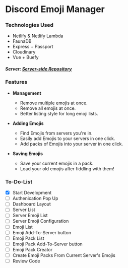 # Discord Emoji Manager

### Technologies Used

* Netlify & Netlify Lambda
* FaunaDB
* Express + Passport
* Cloudinary
* Vue + Buefy



##### Server: [Server-side Repository](https://github.com/yeno-team/discord-emoji-manager-server)

### Features

* **Management**
  * Remove multiple emojis at once.
  * Remove all emojis at once.
  * Better listing style for long emoji lists.
  
* **Adding Emojis**
  * Find Emojis from servers you're in.
  * Easily add Emojis to your servers in one click.
  * Add packs of Emojis into your server in one click.

* **Saving Emojis**
  * Save your current emojis in a pack.
  * Load your old emojis after fiddling with them!


### To-Do-List

- [x] Start Development
- [ ] Authenication Pop Up
- [ ] Dashboard Layout
- [ ] Server List
- [ ] Server Emoji List
- [ ] Server Emoji Configuration
- [ ] Emoji List
- [ ] Emoji Add-To-Server button
- [ ] Emoji Pack List
- [ ] Emoji Pack Add-To-Server button
- [ ] Emoji Pack Creator
- [ ] Create Emoji Packs From Current Server's Emojis
- [ ] Review Code

